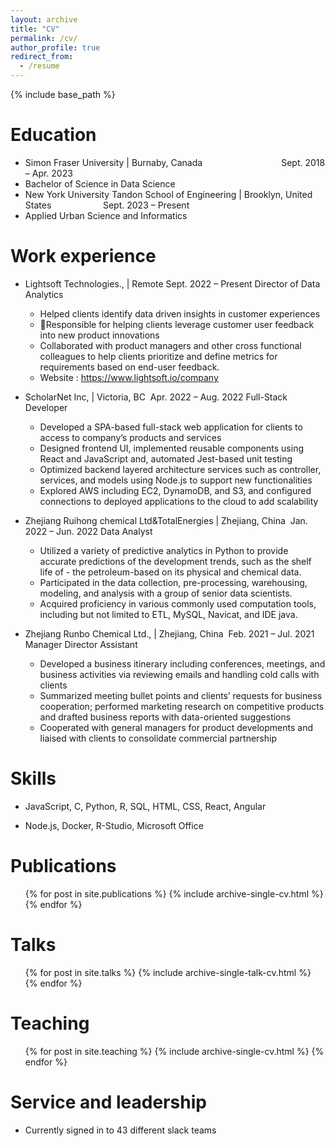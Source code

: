 ```yaml
---
layout: archive
title: "CV"
permalink: /cv/
author_profile: true
redirect_from:
  - /resume
---
```


{% include base_path %}

# Education

- Simon Fraser University | Burnaby, Canada                                Sept. 2018 – Apr. 2023
- Bachelor of Science in Data Science
- New York University Tandon School of Engineering | Brooklyn, United States                     Sept. 2023 – Present
- Applied Urban Science and Informatics

# Work experience

- Lightsoft Technologies., | Remote Sept. 2022 – Present
  Director of Data Analytics

  - Helped clients identify data driven insights in customer experiences
  - Responsible for helping clients leverage customer user feedback into new product innovations
  - Collaborated with product managers and other cross functional colleagues to help clients prioritize and define metrics for requirements based on end-user feedback.
  - Website : https://www.lightsoft.io/company

- ScholarNet Inc, | Victoria, BC  Apr. 2022 – Aug. 2022
  Full-Stack Developer

  - Developed a SPA-based full-stack web application for clients to access to company’s products and services
  - Designed frontend UI, implemented reusable components using React and JavaScript and, automated Jest-based unit testing
  - Optimized backend layered architecture services such as controller, services, and models using Node.js to support new functionalities
  - Explored AWS including EC2, DynamoDB, and S3, and configured connections to deployed applications to the cloud to add scalability

- Zhejiang Ruihong chemical Ltd&TotalEnergies | Zhejiang, China  Jan. 2022 – Jun. 2022
  Data Analyst

  - Utilized a variety of predictive analytics in Python to provide accurate predictions of the development trends, such as the shelf life of - the petroleum-based on its physical and chemical data.
  - Participated in the data collection, pre-processing, warehousing, modeling, and analysis with a group of senior data scientists.
  - Acquired proficiency in various commonly used computation tools, including but not limited to ETL, MySQL, Navicat, and IDE java.

- Zhejiang Runbo Chemical Ltd., | Zhejiang, China  Feb. 2021 – Jul. 2021
  Manager Director Assistant

  - Developed a business itinerary including conferences, meetings, and business activities via reviewing emails and handling cold calls with clients
  - Summarized meeting bullet points and clients’ requests for business cooperation; performed marketing research on competitive products and drafted business reports with data-oriented suggestions
  - Cooperated with general managers for product developments and liaised with clients to consolidate commercial partnership

# Skills

- JavaScript, C, Python, R, SQL, HTML, CSS, React, Angular

- Node.js, Docker, R-Studio, Microsoft Office

# Publications

  <ul>{% for post in site.publications %}
    {% include archive-single-cv.html %}
  {% endfor %}</ul>
  
Talks
======
  <ul>{% for post in site.talks %}
    {% include archive-single-talk-cv.html %}
  {% endfor %}</ul>
  
Teaching
======
  <ul>{% for post in site.teaching %}
    {% include archive-single-cv.html %}
  {% endfor %}</ul>
  
Service and leadership
======
* Currently signed in to 43 different slack teams
